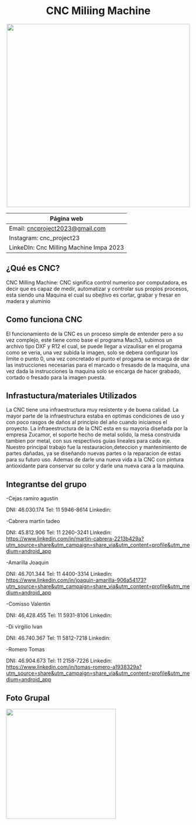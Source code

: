 <div align="center">

# CNC Miliing Machine 

<img src="https://github.com/impatrq/cnc_drawing_machine/assets/80332714/10fa44ac-2ca6-4f08-a3e7-41fa109fd18a" height="500" width="500" />

<div align="left">

| Página web |
|------------|
|Email: cncproject2023@gmail.com |
|Instagram: cnc_project23 |
|LinkeDIn: Cnc Milling Machine Impa 2023 |



## ¿Qué es CNC?

CNC Milling Machine: CNC significa control numerico por computadora, es decir que es capaz de medir, automatizar y controlar sus propios procesos, esta siendo una Maquina el cual su obejtivo es cortar, grabar y fresar en madera y aluminio

## Como funciona CNC

El funcionamiento de la CNC es un proceso simple de entender pero a su vez complejo, este tiene como base el programa Mach3, subimos un archivo tipo DXF y R12 el cual, se puede llegar a vizaulisar en el progama como se veria, una vez subida la imagen, solo se debera configurar los limite o punto 0, una vez concretado el punto el progama se encarga de dar las instrucciones necesarias para el marcado o fresasdo de la maquina, una vez dada la instrucciones la maquina solo se encarga de hacer grabado, cortado o fresado para la imagen puesta.

## Infrastuctura/materiales Utilizados 

La CNC tiene una infraestructura muy resistente y de buena calidad. La mayor parte de la infraestructura estaba en optimas condiciones de uso y con poco rasgos de daños al principio del año cuando iniciamos el proyecto.
La infraeestructura de la CNC esta en su mayoria diseñada por la empresa Zucamor, el soporte hecho de metal solido, la mesa construida tambien por metal, con sus respectivos guias lineales para cada eje.
Nuestro principal trabajo fue la restauracion,deteccion y mantenimiento de partes dañadas, ya se diseñando nuevas partes o la reparacion de estas para su futuro uso. Ademas de darle una nueva vida a la CNC con pintura antioxidante para conservar su color y darle una nueva cara a la maquina.


## Integrantse del grupo 

-Cejas ramiro agustin

DNI: 46.030.174 
Tel: 11 5946-8614
Linkedin: 

-Cabrera martin tadeo 

DNI: 45.812.906 
Tel: 11 2260-3241
Linkedin:
https://www.linkedin.com/in/martin-cabrera-2213b429a?utm_source=share&utm_campaign=share_via&utm_content=profile&utm_medium=android_app

-Amarilla Joaquin 

DNI: 46.701.344 
Tel: 11 4400-3314
Linkedin: https://www.linkedin.com/in/joaquin-amarilla-906a54173?utm_source=share&utm_campaign=share_via&utm_content=profile&utm_medium=android_app

-Comisso Valentin

DNI: 46,428.455 
Tel:  11 5931-8106
Linkedin:

-Di virgilio Ivan

DNI: 46.740.367 
Tel: 11 5812-7218
Linkedin:

-Romero Tomas 

DNI: 46.904.673 
Tel: 11 2158-7226
Linkedin: https://www.linkedin.com/in/tomas-romero-a1938329a?utm_source=share&utm_campaign=share_via&utm_content=profile&utm_medium=android_app


## Foto Grupal


<img src="https://github.com/impatrq/cnc_drawing_machine/assets/80334283/31250d30-3c48-4abb-8e82-f4142d00d6dd" heaight="500" width="300" />
